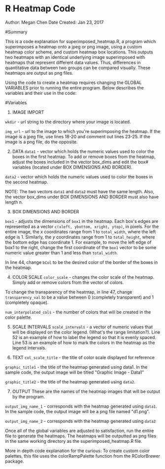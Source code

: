 # R Heatmap Code

Author: Megan Chen
Date Created: Jan 23, 2017

#Summary

This is a code explanation for superimposed_heatmap.R, a program which superimposes a heatmap onto a jpeg or png image, using a custom heatmap color scheme, and custom heatmap box locations. This outputs two heatmaps with an identical underlying image superimposed with heatmaps that represent different data values. Thus, differences in quantitative data between two groups can be compared visually. These heatmaps are output as png files.

Using the code to create a heatmap requires changing the GLOBAL VARIABLES prior to running the entire program. Below describes the variables and their use in the code:

#Variables

1. IMAGE IMPORT

`wkdir` - url string to the directory where your image is located.

`img_url` - url to the image to which you're superimposing the heatmap. If the image is a jpeg file, use lines 18-20 and comment out lines 23-25. If the image is a png file, do the opposite.

2. DATA
`data1` - vector which holds the numeric values used to color the boxes in the first heatmap. To add or remove boxes from the heatmap, adjust the boxes included in the vector box_dims and edit the box# variables (located under BOX DIMENSIONS AND BORDER).

`data2` - vector which holds the numeric values used to color the boxes in the second heatmap.

NOTE: The two vectors `data1` and `data2` must have the same length. Also, the vector box_dims under BOX DIMENSIONS AND BORDER must also have length n.

3. BOX DIMENSIONS AND BORDER

`box1` - adjusts the dimensions of `box1` in the heatmap. Each box's edges are represented as a vector `c(xleft, ybottom, xright, ytop)`, in pixels. For the entire image, the *x* coordinates range from 1 to `total_width`, where the left edge is 1. Similarly, the *y* coordinates range from 1 to `total_height`, where the bottom edge has coordinate 1. For example, to move the left edge of box1 to the right, change the first coordinate of the `box1` vector to be some numeric value greater than 1 and less than `total_width`. 

In line 44, change `bCol` to be the desired color of the border of the boxes in the heatmap.

4. COLOR SCALE
`color_scale` - changes the color scale of the heatmap. Simply add or remove colors from the vector of colors. 

To change the transparency of the heatmap, in line 47, change `transparency_val` to be a value between 0 (completely transparent) and 1 (completely opaque).

`num_interpolated_cols` - the number of colors that will be created in the color palette. 

5. SCALE INTERVALS
`scale_intervals` - a vector of numeric values that will be displayed on the color legend. (What's the range limitation?). Line 52 is an example of how to label the legend so that it is evenly spaced. Line 53 is an example of how to mark the colors in the heatmap as the legend intervals.

6. TEXT
`col_scale_title` - the title of color scale displayed for reference

`graphic_title1` - the title of the heatmap generated using data1. In the sample code, the output image will be titled "Graphic Image - Data1"

`graphic_title2` - the title of the heatmap generated using `data2`.

7. OUTPUT
These are the names of the heatmap images that will be output by the program.

`output_img_name_1` - corresponds with the heatmap generated using `data1`. In the sample code, the output image will be a png file named "d1.png".

`output_img_name_2` - corresponds with the heatmap generated using `data2`

Once all of the global variables are adjusted to satisfaction, run the entire file to generate the heatmaps. The heatmaps will be outputted as png files in the same working directory as the superimposed_heatmap.R file.

More in depth code explanation for the curious:
To create custom color palettes, this file uses the colorRampPalette function from the RColorBrewer package.